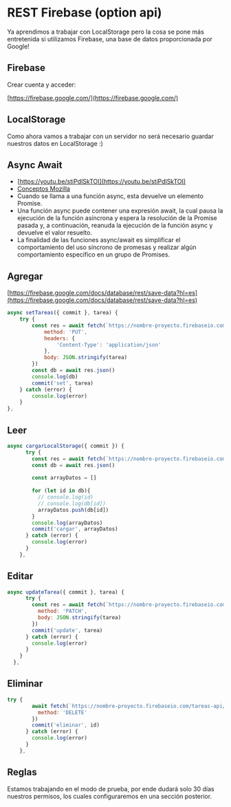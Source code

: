 # REST Firebase (option api)

Ya aprendimos a trabajar con LocalStorage pero la cosa se pone más entretenida si utilizamos Firebase, una base de datos proporcionada por Google!

## Firebase
Crear cuenta y acceder:

[https://firebase.google.com/](https://firebase.google.com/)

## LocalStorage
Como ahora vamos a trabajar con un servidor no será necesario guardar nuestros datos en LocalStorage :)

## Async Await
* [https://youtu.be/stiPdlSkTOI](https://youtu.be/stiPdlSkTOI)
* [Conceptos Mozilla](https://developer.mozilla.org/es/docs/Web/JavaScript/Referencia/Sentencias/funcion_asincrona)
* Cuando se llama a una función async, esta devuelve un elemento Promise. 
* Una función async puede contener una expresión await, la cual pausa la ejecución de la función asíncrona y espera la resolución de la Promise pasada y, a continuación, reanuda la ejecución de la función async y devuelve el valor resuelto.
* La finalidad de las funciones async/await es simplificar el comportamiento del uso síncrono de promesas y realizar algún comportamiento específico en un grupo de Promises.

## Agregar

[https://firebase.google.com/docs/database/rest/save-data?hl=es](https://firebase.google.com/docs/database/rest/save-data?hl=es)


```js
async setTareas({ commit }, tarea) {
    try {
        const res = await fetch(`https://nombre-proyecto.firebaseio.com/tareas-api/${tarea.id}.json`, {
            method: 'PUT',
            headers: {
                'Content-Type': 'application/json'
            },
            body: JSON.stringify(tarea)
        })
        const db = await res.json()
        console.log(db)
        commit('set', tarea)
    } catch (error) {
        console.log(error)
    }
},
```

## Leer

```js
async cargarLocalStorage({ commit }) {
      try {
        const res = await fetch(`https://nombre-proyecto.firebaseio.com/tareas-api.json`)
        const db = await res.json()
        
        const arrayDatos = []
        
        for (let id in db){
          // console.log(id)
          // console.log(db[id])
          arrayDatos.push(db[id])
        }
        console.log(arrayDatos)
        commit('cargar', arrayDatos)
      } catch (error) {
        console.log(error)
      }
    },
```

## Editar

```js
async updateTarea({ commit }, tarea) {
      try { 
        const res = await fetch(`https://nombre-proyecto.firebaseio.com/tareas-api/${tarea.id}.json`, {
          method: 'PATCH',
          body: JSON.stringify(tarea)
        })
        commit('update', tarea)
      } catch (error) {
        console.log(error)
      }
    }
  },
```

## Eliminar

```js
try {
        await fetch(`https://nombre-proyecto.firebaseio.com/tareas-api/${id}.json`, {
          method: 'DELETE'
        })
        commit('eliminar', id)
      } catch (error) {
        console.log(error)
      }
    },
```

## Reglas
Estamos trabajando en el modo de prueba, por ende dudará solo 30 días nuestros permisos, los cuales configuraremos en una sección posterior.
